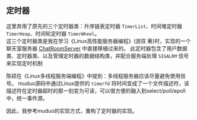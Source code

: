 ## 定时器
这里弃用了原先的三个定时器类：升序链表定时器 `TimerList`、时间堆定时器 `TimerHeap`、时间轮定时器 `TimerWheel`。  
这三个定时器类是我在学习《Linux高性能服务器编程》(游双 著)时，实现的一个聊天室服务器 [ChatRoomServer](https://github.com/cyh1998/ChatRoomServer) 中直接移植过来的。 
此定时器包含了用户数据类、定时器类、以及管理定时器的数据结构类，并配合服务端处理 `SIGALRM` 信号来实现定时机制
 
陈硕在《Linux多线程服务端编程》中提到：多线程服务器应该尽量避免使用信号。 
muduo源码中通过Linux提供的 `timerfd` 将时间变成了一个文件描述符，该描述符在定时器超时的那一刻变为可读，可以很方便的融入到select/poll/epoll中，统一事件源。 
 
因此，我参考muduo的实现方式，重构了定时器的实现。
